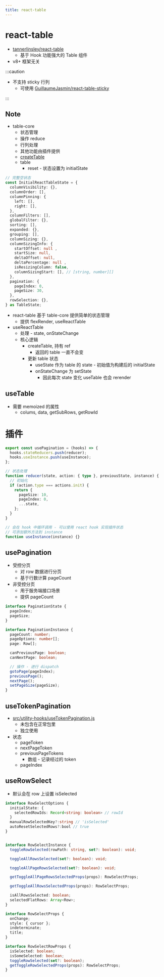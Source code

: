 ```yaml
---
title: react-table
---
```


# react-table

- [tannerlinsley/react-table](https://github.com/tannerlinsley/react-table)
  - 基于 Hook 功能强大的 Table 组件
- v8+ 框架无关

:::caution

- 不支持 sticky 行列
  - 可使用 [GuillaumeJasmin/react-table-sticky](https://github.com/GuillaumeJasmin/react-table-sticky)

:::

## Note

- table-core
  - 状态管理
  - 操作 reduce
  - 行列处理
  - 其他功能由插件提供
  - [createTable](https://github.com/TanStack/table/blob/main/packages/table-core/src/core/table.ts)
  - table
    - reset - 状态设置为 initialState

```ts
// 完整空状态
const InitialReactTableState = {
  columnVisibility: {},
  columnOrder: [],
  columnPinning: {
    left: [],
    right: [],
  },
  columnFilters: [],
  globalFilter: {},
  sorting: [],
  expanded: {},
  grouping: [],
  columnSizing: {},
  columnSizingInfo: {
    startOffset: null ,
    startSize: null,
    deltaOffset: null,
    deltaPercentage: null ,
    isResizingColumn: false,
    columnSizingStart: [], // [string, number][]
  },
  pagination: {
    pageIndex: 0,
    pageSize: 30,
  },
  rowSelection: {},
} as TableState;
```

- react-table 基于 table-core 提供简单的状态管理
  - 提供 flexRender, useReactTable
- useReactTable
  - 处理 - state, onStateChange
  - 核心逻辑
    - createTable, 持有 ref
      - 返回的 table 一直不会变
    - 更新 table 状态
      - useState 作为 table 的 state - 初始值为构建后的 initialState
      - onStateChange 为 setState
        - 因此每次 state 变化 useTable 也会 rerender

## useTable

- 需要 memoized 的属性
  - colums, data, getSubRows, getRowId

# 插件

```ts
export const usePagination = (hooks) => {
  hooks.stateReducers.push(reducer);
  hooks.useInstance.push(useInstance);
};

// 状态处理
function reducer(state, action: { type }, previousState, instance) {
  // 初始化
  if (action.type === actions.init) {
    return {
      pageSize: 10,
      pageIndex: 0,
      ...state,
    };
  }
}

// 会在 hook 中循环调用 - 可以使用 react hook 实现插件状态
// 可添加额外方法到 instance
function useInstance(instance) {}
```

## usePagination

- 受控分页
  - 对 row 数据进行分页
  - 基于行数计算 pageCount
- 非受控分页
  - 用于服务端接口场景
  - 提供 pageCount

```ts
interface PaginationState {
  pageIndex;
  pageSize;
}

interface PaginationInstance {
  pageCount: number;
  pageOptions: number[];
  page: Row[];

  canPreviousPage: boolean;
  canNextPage: boolean;

  // 操作 - 进行 dispatch
  gotoPage(pageIndex);
  previousPage();
  nextPage();
  setPageSize(pageSize);
}
```

## useTokenPagination

- [src/utility-hooks/useTokenPagination.js](https://github.com/tannerlinsley/react-table/blob/master/src/utility-hooks/useTokenPagination.js)
  - 未包含在正常包里
  - 独立使用
- 状态
  - pageToken
  - nextPageToken
  - previousPageTokens
    - 数组 - 记录经过的 token
  - pageIndex

## useRowSelect

- 默认会在 row 上设置 isSelected

```ts
interface RowSelectOptions {
  initialState: {
    selectedRowIds: Record<string: boolean> // rowId
  }
  manualRowSelectedKey?:string // 'isSelected'
  autoResetSelectedRows?:bool // true
}


interface RowSelectInstance {
  toggleRowSelected(rowPath: string, set?: boolean): void;

  toggleAllRowsSelected(set?: boolean): void;

  toggleAllPageRowsSelected(set?: boolean): void;

  getToggleAllPageRowsSelectedProps(props): RowSelectProps;

  getToggleAllRowsSelectedProps(props): RowSelectProps;

  isAllRowsSelected: boolean;
  selectedFlatRows: Array<Row>;
}

interface RowSelectProps {
  onChange;
  style: { cursor };
  indeterminate;
  title;
}

interface RowSelectRowProps {
  isSelected: boolean;
  isSomeSelected: boolean;
  toggleRowSelected(set?: boolean);
  getToggleRowSelectedProps(props): RowSelectProps;
}
```
